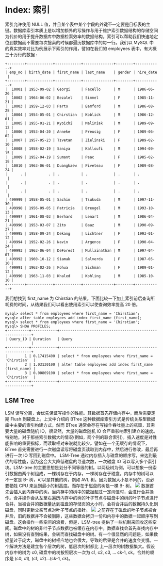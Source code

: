 # Index: 索引

索引允许使用 NULL 值，并且某个表中某个字段的外键不一定要是目标表的主键。数据库索引本质上是以增加额外的写操作与用于维护索引数据结构的存储空间为代价的用于提升数据库中数据检索效率的数据结构。索引可以帮助我们快速地定位到数据而不需要每次搜索的时候都遍历数据库中的每一行。我们以 MySQL 中的真实效率对比为例展示下索引的作用，譬如在我们的 employees 表中，有大概三十万行的数据 :

```
+--------+------------+------------+--------------+--------+------------+
| emp_no | birth_date | first_name | last_name    | gender | hire_date  |
+--------+------------+------------+--------------+--------+------------+
|  10001 | 1953-09-02 | Georgi     | Facello      | M      | 1986-06-26 |
|  10002 | 1964-06-02 | Bezalel    | Simmel       | F      | 1985-11-21 |
|  10003 | 1959-12-03 | Parto      | Bamford      | M      | 1986-08-28 |
|  10004 | 1954-05-01 | Chirstian  | Koblick      | M      | 1986-12-01 |
|  10005 | 1955-01-21 | Kyoichi    | Maliniak     | M      | 1989-09-12 |
|  10006 | 1953-04-20 | Anneke     | Preusig      | F      | 1989-06-02 |
|  10007 | 1957-05-23 | Tzvetan    | Zielinski    | F      | 1989-02-10 |
|  10008 | 1958-02-19 | Saniya     | Kalloufi     | M      | 1994-09-15 |
|  10009 | 1952-04-19 | Sumant     | Peac         | F      | 1985-02-18 |
|  10010 | 1963-06-01 | Duangkaew  | Piveteau     | F      | 1989-08-24 |
|      . |          . | .          | .            | .      | .          |
|      . |          . | .          | .            | .      | .          |
|      . |          . | .          | .            | .      | .          |
| 499999 | 1958-05-01 | Sachin     | Tsukuda      | M      | 1997-11-30 |
| 499998 | 1956-09-05 | Patricia   | Breugel      | M      | 1993-10-13 |
| 499997 | 1961-08-03 | Berhard    | Lenart       | M      | 1986-04-21 |
| 499996 | 1953-03-07 | Zito       | Baaz         | M      | 1990-09-27 |
| 499995 | 1958-09-24 | Dekang     | Lichtner     | F      | 1993-01-12 |
| 499994 | 1952-02-26 | Navin      | Argence      | F      | 1990-04-24 |
| 499993 | 1963-06-04 | DeForest   | Mullainathan | M      | 1997-04-07 |
| 499992 | 1960-10-12 | Siamak     | Salverda     | F      | 1987-05-10 |
| 499991 | 1962-02-26 | Pohua      | Sichman      | F      | 1989-01-12 |
| 499990 | 1963-11-03 | Khaled     | Kohling      | M      | 1985-10-10 |
+--------+------------+------------+--------------+--------+------------+
```

我们想找到 first_name 为 Chirstian 的结果，下面比较一下加上索引前后查询所耗费的时间，从结果我们可以看出使用索引可以使查询效率提高 20 倍。

```
mysql> select * from employees where first_name = 'Chirstian';
mysql> alter table employees add index first_name (first_name);
mysql> select * from employees where first_name = 'Chirstian';
mysql> SHOW PROFILES;
+----------+------------+---------------------------------------------------------+
| Query_ID | Duration   | Query                                                   |
+----------+------------+---------------------------------------------------------+
|        1 | 0.17415400 | select * from employees where first_name = 'Chirstian'  |
|        2 | 1.03130100 | alter table employees add index first_name (first_name) |
|        3 | 0.00869100 | select * from employees where first_name = 'Chirstian'  |
+----------+------------+---------------------------------------------------------+
```

## LSM Tree

LSM 读写分离，会优先保证写操作的性能。其数据首先存储内存中，而后需要定期 Flush 到硬盘上。上文中介绍的 BTree 这种数据库索引方式是传统关系型数据库中主要的索引构建方式，然而 BTree 通常会存在写操作吞吐量上的瓶颈，其需要大量的磁盘随机 IO，很显然，大量的磁盘随机 IO 会严重影响索引建立的速度。特别地，对于那些索引数据大的情况(例如，两个列的联合索引)，插入速度是对性能影响的重要指标，而读取相对来说就比较少。譬如在一个无缓存的情况下，BTree 首先需要进行一次磁盘读写将磁盘页读取到内存中，然后进行修改，最后再进行一次 IO 写回到磁盘中。 LSM-Tree 通过内存插入与磁盘的顺序写，来达到最优的写性能，因为这会大大降低磁盘的寻道次数，一次磁盘 IO 可以写入多个索引块。LSM-tree 的主要思想是划分不同等级的树。以两级树为例，可以想象一份索引数据由两个树组成，一棵树存在于内存，一棵树存在于磁盘。内存中的树可以 不一定是 B- 树，可以是其他的树，例如 AVL 树。因为数据大小是不同的，没必要牺牲 CPU 来达到最小的树高度。而存在于磁盘的树是一棵 B- 树。 ![](http://dl.iteye.com/upload/picture/pic/118173/9092b78b-5c7a-37df-b9f2-fb8038bb79b9.jpg) 数据首先会插入到内存中的树。当内存中的树中的数据超过一定阈值时，会进行合并操作。合并操作会从左至右遍历内存中的树的叶子节点与磁盘中的树的叶子节点进行合并，当被合并的数据量达到磁盘的存储页的大小时，会将合并后的数据持久化到磁盘，同时更新父亲节点对叶子节点的指针。 ![](http://dl.iteye.com/upload/picture/pic/118175/7ece3749-415a-3083-893e-6859c9b9fc78.jpg) 之前存在于磁盘的叶子节点被合并后，旧的数据并不会被删除，这些数据会拷贝一份和内存中的数据一起顺序写到磁盘。这会操作一些空间的浪费，但是，LSM-tree 提供了一些机制来回收这些空间。磁盘中的树的非叶子节点数据也被缓存在内存中。数据查找会首先查找内存中树，如果没有查到结果，会转而查找磁盘中的树。有一个很显然的问题是，如果数据量过于庞大，磁盘中的树相应地也会很大，导致的后果是合并的速度会变慢。一个解决方法是建立各个层次的树，低层次的树都比 上一层次的树数据集大。假设内存中的树为 c0, 磁盘中的树按照层次一次为 c1, c2, c3, ... ck-1, ck。合并的顺序是 (c0, c1), (c1, c2)...(ck-1, ck)。
